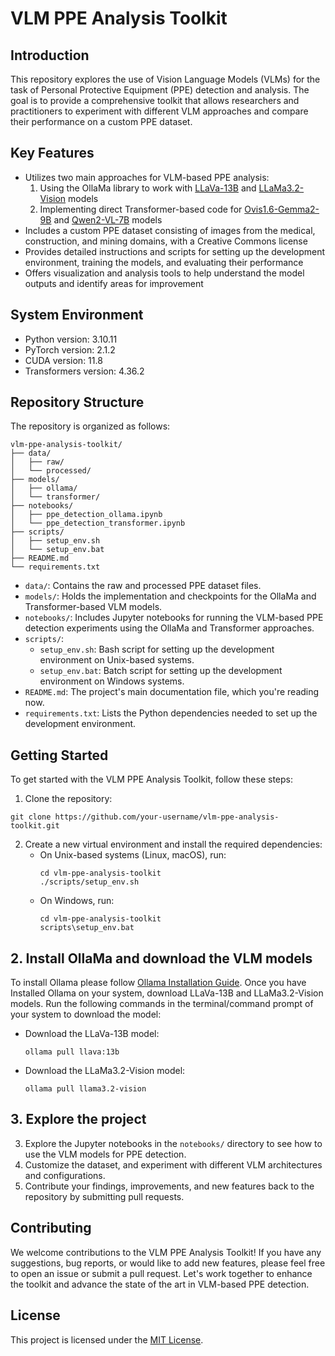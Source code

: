 # VLM PPE Analysis Toolkit

## Introduction
This repository explores the use of Vision Language Models (VLMs) for the task of Personal Protective Equipment (PPE) detection and analysis. The goal is to provide a comprehensive toolkit that allows researchers and practitioners to experiment with different VLM approaches and compare their performance on a custom PPE dataset.

## Key Features
- Utilizes two main approaches for VLM-based PPE analysis:
  1. Using the OllaMa library to work with [LLaVa-13B](https://ollama.com/library/llava:13b) and [LLaMa3.2-Vision](https://ollama.com/library/llama3.2-vision) models
  2. Implementing direct Transformer-based code for [Ovis1.6-Gemma2-9B](https://huggingface.co/AIDC-AI/Ovis1.6-Gemma2-9B) and [Qwen2-VL-7B](https://huggingface.co/Qwen/Qwen2-VL-7B-Instruct) models
- Includes a custom PPE dataset consisting of images from the medical, construction, and mining domains, with a Creative Commons license
- Provides detailed instructions and scripts for setting up the development environment, training the models, and evaluating their performance
- Offers visualization and analysis tools to help understand the model outputs and identify areas for improvement

## System Environment
- Python version: 3.10.11
- PyTorch version: 2.1.2
- CUDA version: 11.8
- Transformers version: 4.36.2

## Repository Structure
The repository is organized as follows:

```
vlm-ppe-analysis-toolkit/
├── data/
│   ├── raw/
│   └── processed/
├── models/
│   ├── ollama/
│   └── transformer/
├── notebooks/
│   ├── ppe_detection_ollama.ipynb
│   └── ppe_detection_transformer.ipynb
├── scripts/
│   ├── setup_env.sh
│   └── setup_env.bat
├── README.md
└── requirements.txt
```

- `data/`: Contains the raw and processed PPE dataset files.
- `models/`: Holds the implementation and checkpoints for the OllaMa and Transformer-based VLM models.
- `notebooks/`: Includes Jupyter notebooks for running the VLM-based PPE detection experiments using the OllaMa and Transformer approaches.
- `scripts/`:
  - `setup_env.sh`: Bash script for setting up the development environment on Unix-based systems.
  - `setup_env.bat`: Batch script for setting up the development environment on Windows systems.
- `README.md`: The project's main documentation file, which you're reading now.
- `requirements.txt`: Lists the Python dependencies needed to set up the development environment.

## Getting Started
To get started with the VLM PPE Analysis Toolkit, follow these steps:

1. Clone the repository:
```
git clone https://github.com/your-username/vlm-ppe-analysis-toolkit.git
```
2. Create a new virtual environment and install the required dependencies:
   - On Unix-based systems (Linux, macOS), run:
     ```
     cd vlm-ppe-analysis-toolkit
     ./scripts/setup_env.sh
     ```
   - On Windows, run:
     ```
     cd vlm-ppe-analysis-toolkit
     scripts\setup_env.bat
     ```

## 2. Install OllaMa and download the VLM models
To install Ollama please follow [Ollama Installation Guide](INSTALL_OLLAMA_GUIDE.md). Once you have Installed Ollama on your system, download LLaVa-13B and LLaMa3.2-Vision models. Run the following commands in the terminal/command prompt of your system to download the model:

- Download the LLaVa-13B model:
    ```
    ollama pull llava:13b
    ```
- Download the LLaMa3.2-Vision model:
    ```
    ollama pull llama3.2-vision
    ```


## 3. Explore the project

3. Explore the Jupyter notebooks in the `notebooks/` directory to see how to use the VLM models for PPE detection.
4. Customize the dataset, and experiment with different VLM architectures and configurations.
5. Contribute your findings, improvements, and new features back to the repository by submitting pull requests.

## Contributing
We welcome contributions to the VLM PPE Analysis Toolkit! If you have any suggestions, bug reports, or would like to add new features, please feel free to open an issue or submit a pull request. Let's work together to enhance the toolkit and advance the state of the art in VLM-based PPE detection.

## License
This project is licensed under the [MIT License](LICENSE).